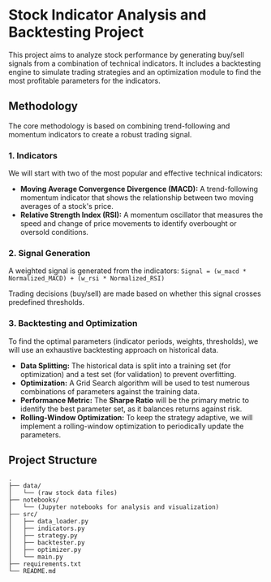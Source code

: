 # Stock Indicator Analysis and Backtesting Project

This project aims to analyze stock performance by generating buy/sell signals from a combination of technical indicators. It includes a backtesting engine to simulate trading strategies and an optimization module to find the most profitable parameters for the indicators.

## Methodology

The core methodology is based on combining trend-following and momentum indicators to create a robust trading signal.

### 1. Indicators
We will start with two of the most popular and effective technical indicators:
- **Moving Average Convergence Divergence (MACD):** A trend-following momentum indicator that shows the relationship between two moving averages of a stock's price.
- **Relative Strength Index (RSI):** A momentum oscillator that measures the speed and change of price movements to identify overbought or oversold conditions.

### 2. Signal Generation
A weighted signal is generated from the indicators:
`Signal = (w_macd * Normalized_MACD) + (w_rsi * Normalized_RSI)`

Trading decisions (buy/sell) are made based on whether this signal crosses predefined thresholds.

### 3. Backtesting and Optimization
To find the optimal parameters (indicator periods, weights, thresholds), we will use an exhaustive backtesting approach on historical data.

- **Data Splitting:** The historical data is split into a training set (for optimization) and a test set (for validation) to prevent overfitting.
- **Optimization:** A Grid Search algorithm will be used to test numerous combinations of parameters against the training data.
- **Performance Metric:** The **Sharpe Ratio** will be the primary metric to identify the best parameter set, as it balances returns against risk.
- **Rolling-Window Optimization:** To keep the strategy adaptive, we will implement a rolling-window optimization to periodically update the parameters.

## Project Structure

```
.
├── data/
│   └── (raw stock data files)
├── notebooks/
│   └── (Jupyter notebooks for analysis and visualization)
├── src/
│   ├── data_loader.py
│   ├── indicators.py
│   ├── strategy.py
│   ├── backtester.py
│   ├── optimizer.py
│   └── main.py
├── requirements.txt
└── README.md
``` 